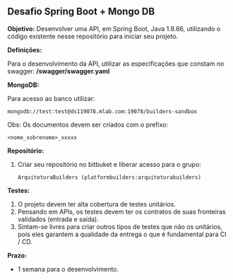 ## Desafio Spring Boot + Mongo DB


**Objetivo:** 
Desenvolver uma API, em Spring Boot, Java 1.8.66, utilizando o código  existente nesse repositório para iniciar seu projeto.


**Definições:** 

Para o desenvolvimento da API, utilizar as especificações que constam no swagger:
**/swagger/swagger.yaml**


**MongoDB:**

Para acesso ao banco utilizar: 
```
mongodb://test:test@ds119078.mlab.com:19078/builders-sandbox
```
Obs: Os documentos devem ser criados com o prefixo:
```
<nome_sobrenome>_xxxxx
```

**Repositório:**

1. Criar seu repositório no bitbuket e liberar acesso para o grupo:
    ```
    ArquiteturaBuilders (platformbuilders:arquiteturabuilders)
    ```

**Testes:**

1. O projeto devem ter alta cobertura de testes unitários.
2. Pensando em APIs, os testes devem ter os contratos de suas fronteiras validados (entrada e saída).
3. Sintam-se livres para criar outros tipos de testes que não os unitários, pois eles garantem a qualidade da entrega o que é fundamental para CI / CD.

**Prazo:**
* 1 semana para o desenvolvimento.

